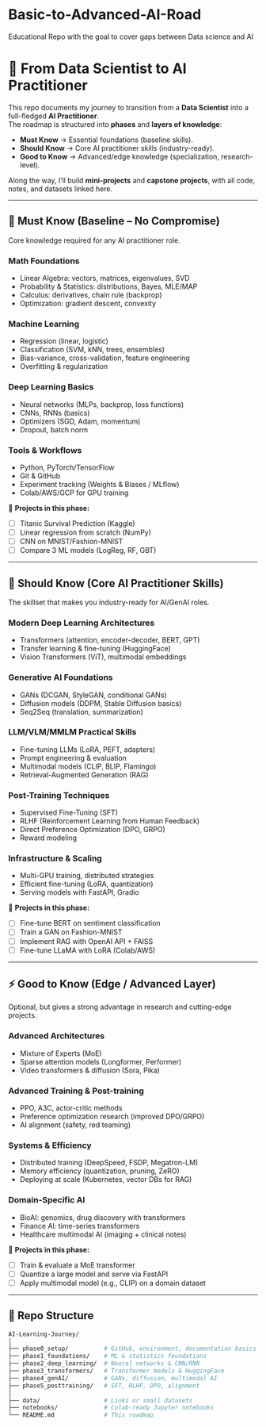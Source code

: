 # Basic-to-Advanced-AI-Road
Educational Repo with the goal to cover gaps between Data science and AI
# 🚀 From Data Scientist to AI Practitioner

This repo documents my journey to transition from a **Data Scientist** into a full-fledged **AI Practitioner**.  
The roadmap is structured into **phases** and **layers of knowledge**:  

- **Must Know** → Essential foundations (baseline skills).  
- **Should Know** → Core AI practitioner skills (industry-ready).  
- **Good to Know** → Advanced/edge knowledge (specialization, research-level).  

Along the way, I’ll build **mini-projects** and **capstone projects**, with all code, notes, and datasets linked here.  

---

## 🌱 Must Know (Baseline – No Compromise)
Core knowledge required for any AI practitioner role.  

### Math Foundations
- Linear Algebra: vectors, matrices, eigenvalues, SVD  
- Probability & Statistics: distributions, Bayes, MLE/MAP  
- Calculus: derivatives, chain rule (backprop)  
- Optimization: gradient descent, convexity  

### Machine Learning
- Regression (linear, logistic)  
- Classification (SVM, kNN, trees, ensembles)  
- Bias-variance, cross-validation, feature engineering  
- Overfitting & regularization  

### Deep Learning Basics
- Neural networks (MLPs, backprop, loss functions)  
- CNNs, RNNs (basics)  
- Optimizers (SGD, Adam, momentum)  
- Dropout, batch norm  

### Tools & Workflows
- Python, PyTorch/TensorFlow  
- Git & GitHub  
- Experiment tracking (Weights & Biases / MLflow)  
- Colab/AWS/GCP for GPU training  

📌 **Projects in this phase:**  
- [ ] Titanic Survival Prediction (Kaggle)  
- [ ] Linear regression from scratch (NumPy)  
- [ ] CNN on MNIST/Fashion-MNIST  
- [ ] Compare 3 ML models (LogReg, RF, GBT)  

---

## 🧠 Should Know (Core AI Practitioner Skills)
The skillset that makes you industry-ready for AI/GenAI roles.  

### Modern Deep Learning Architectures
- Transformers (attention, encoder-decoder, BERT, GPT)  
- Transfer learning & fine-tuning (HuggingFace)  
- Vision Transformers (ViT), multimodal embeddings  

### Generative AI Foundations
- GANs (DCGAN, StyleGAN, conditional GANs)  
- Diffusion models (DDPM, Stable Diffusion basics)  
- Seq2Seq (translation, summarization)  

### LLM/VLM/MMLM Practical Skills
- Fine-tuning LLMs (LoRA, PEFT, adapters)  
- Prompt engineering & evaluation  
- Multimodal models (CLIP, BLIP, Flamingo)  
- Retrieval-Augmented Generation (RAG)  

### Post-Training Techniques
- Supervised Fine-Tuning (SFT)  
- RLHF (Reinforcement Learning from Human Feedback)  
- Direct Preference Optimization (DPO, GRPO)  
- Reward modeling  

### Infrastructure & Scaling
- Multi-GPU training, distributed strategies  
- Efficient fine-tuning (LoRA, quantization)  
- Serving models with FastAPI, Gradio  

📌 **Projects in this phase:**  
- [ ] Fine-tune BERT on sentiment classification  
- [ ] Train a GAN on Fashion-MNIST  
- [ ] Implement RAG with OpenAI API + FAISS  
- [ ] Fine-tune LLaMA with LoRA (Colab/AWS)  

---

## ⚡ Good to Know (Edge / Advanced Layer)
Optional, but gives a strong advantage in research and cutting-edge projects.  

### Advanced Architectures
- Mixture of Experts (MoE)  
- Sparse attention models (Longformer, Performer)  
- Video transformers & diffusion (Sora, Pika)  

### Advanced Training & Post-training
- PPO, A3C, actor-critic methods  
- Preference optimization research (improved DPO/GRPO)  
- AI alignment (safety, red teaming)  

### Systems & Efficiency
- Distributed training (DeepSpeed, FSDP, Megatron-LM)  
- Memory efficiency (quantization, pruning, ZeRO)  
- Deploying at scale (Kubernetes, vector DBs for RAG)  

### Domain-Specific AI
- BioAI: genomics, drug discovery with transformers  
- Finance AI: time-series transformers  
- Healthcare multimodal AI (imaging + clinical notes)  

📌 **Projects in this phase:**  
- [ ] Train & evaluate a MoE transformer  
- [ ] Quantize a large model and serve via FastAPI  
- [ ] Apply multimodal model (e.g., CLIP) on a domain dataset  

---

## 📂 Repo Structure
```bash
AI-Learning-Journey/
│
├── phase0_setup/          # GitHub, environment, documentation basics
├── phase1_foundations/    # ML & statistics foundations
├── phase2_deep_learning/  # Neural networks & CNN/RNN
├── phase3_transformers/   # Transformer models & HuggingFace
├── phase4_genAI/          # GANs, diffusion, multimodal AI
├── phase5_posttraining/   # SFT, RLHF, DPO, alignment
│
├── data/                  # Links or small datasets
├── notebooks/             # Colab-ready Jupyter notebooks
└── README.md              # This roadmap

